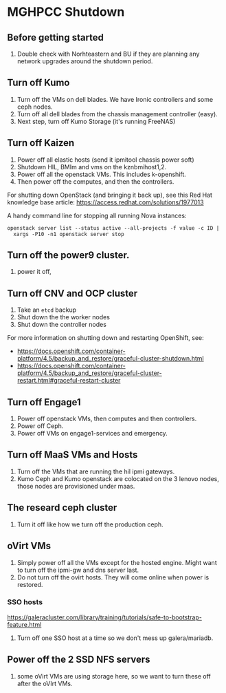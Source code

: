 # MGHPCC Shutdown

## Before getting started
1. Double check with Norhteastern and BU if they are planning any network upgrades around the shutdown period.

## Turn off Kumo
1. Turn off the VMs on dell blades. We have Ironic controllers and some ceph nodes.
1. Turn off all dell blades from the chassis management controller (easy).
1. Next step, turn off Kumo Storage (it's running FreeNAS)

## Turn off Kaizen
1. Power off all elastic hosts (send it ipmitool chassis power soft)
2. Shutdown HIL, BMIm and vms on the kznbmihost1,2.
3. Power off all the openstack VMs. This includes k-openshift.
4. Then power off the computes, and then the controllers.

For shutting down OpenStack (and bringing it back up), see this Red Hat
knowledge base article: https://access.redhat.com/solutions/1977013

A handy command line for stopping all running Nova instances:

```
openstack server list --status active --all-projects -f value -c ID |
  xargs -P10 -n1 openstack server stop
```

## Turn off the power9 cluster.
1. power it off,

## Turn off CNV and OCP cluster
1. Take an `etcd` backup
2. Shut down the the worker nodes
3. Shut down the controller nodes

For more information on shutting down and restarting OpenShift, see:

- https://docs.openshift.com/container-platform/4.5/backup_and_restore/graceful-cluster-shutdown.html
- https://docs.openshift.com/container-platform/4.5/backup_and_restore/graceful-cluster-restart.html#graceful-restart-cluster

## Turn off Engage1
1. Power off openstack VMs, then computes and then controllers.
2. Power off Ceph.
3. Power off VMs on engage1-services and emergency.

## Turn off MaaS VMs and Hosts
1. Turn off the VMs that are running the hil ipmi gateways.
1. Kumo Ceph and Kumo openstack are colocated on the 3 lenovo nodes, those nodes are provisioned under maas.

## The researd ceph cluster
1. Turn it off like how we turn off the production ceph.

## oVirt VMs
1. Simply power off all the VMs except for the hosted engine. Might want to turn off the ipmi-gw and dns server last.
1. Do not turn off the ovirt hosts. They will come online when power is restored.

### SSO hosts

https://galeracluster.com/library/training/tutorials/safe-to-bootstrap-feature.html

1. Turn off one SSO host at a time so we don't mess up galera/mariadb.

## Power off the 2 SSD NFS servers
1. some oVirt VMs are using storage here, so we want to turn these off after the oVIrt VMs.

